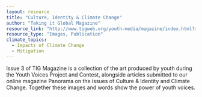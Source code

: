 ```yaml
---
layout: resource
title: "Culture, Identity & Climate Change"
author: "Taking it Global Magazine"
resource_link: "http://www.tigweb.org/youth-media/magazine/index.html?method=issue3"
resource_type: "Images, Publication"
climate_topics:
  - Impacts of Climate Change
  - Mitigation
---
```


Issue 3 of TIG Magazine is a collection of the art produced by youth during the Youth Voices Project and Contest, alongside articles submitted to our online magazine Panorama on the issues of Culture & Identity and Climate Change. Together these images and words show the power of youth voices.

